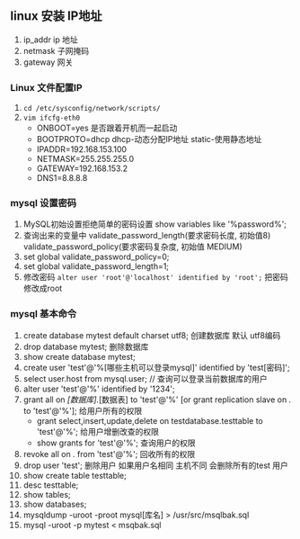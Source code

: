## linux 安装 IP地址
 1. ip_addr ip 地址
 2. netmask 子网掩码
 3. gateway 网关

### Linux 文件配置IP
 1. `cd /etc/sysconfig/network/scripts/`
 2. `vim ifcfg-eth0`
 	- ONBOOT=yes 是否跟着开机而一起启动
 	- BOOTPROTO=dhcp  dhcp-动态分配IP地址 static-使用静态地址
 	- IPADDR=192.168.153.100
 	- NETMASK=255.255.255.0
 	- GATEWAY=192.168.153.2
 	- DNS1=8.8.8.8 

### mysql 设置密码
 1. MySQL初始设置拒绝简单的密码设置 show variables like '%password%';
 2. 查询出来的变量中 validate_password_length(要求密码长度, 初始值8)  validate_password_policy(要求密码复杂度, 初始值 MEDIUM)
 3. set global validate_password_policy=0;
 4. set global validate_password_length=1;
 5. 修改密码 `alter user 'root'@'localhost' identified by 'root';` 把密码修改成root


### mysql 基本命令
 1. create database mytest default charset utf8; 创建数据库 默认 utf8编码
 2. drop database mytest; 删除数据库
 3. show create database mytest;
 4. create user 'test'@'%[哪些主机可以登录mysql]' identified by 'test[密码]';
 5. select user.host from mysql.user; // 查询可以登录当前数据库的用户
 6. alter user 'test'@'%' identified by '1234';
 7. grant all on *[数据库].*[数据表] to 'test'@'%' [or grant replication slave on *.* to 'test'@'%']; 给用户所有的权限
 	- grant select,insert,update,delete on testdatabase.testtable to 'test'@'%'; 给用户增删改查的权限
 	- show grants for 'test'@'%'; 查询用户的权限
 8. revoke all on *.* from 'test'@'%'; 回收所有的权限
 9. drop user 'test'; 删除用户 如果用户名相同 主机不同 会删除所有的test 用户
 10. show create table testtable;
 11. desc testtable;
 12. show tables;
 13. show databases;
 14. mysqldump -uroot -proot mysql[库名] > /usr/src/msqlbak.sql
 15. mysql -uroot -p mytest < msqbak.sql